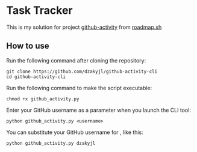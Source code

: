 # Task Tracker

This is my solution for project [github-activity](https://roadmap.sh/projects/github-user-activity) from [roadmap.sh](https://roadmap.sh/)

## How to use

Run the following command after cloning the repository:

```
git clone https://github.com/dzakyjl/github-activity-cli
cd github-activity-cli
```

Run the following command to make the script executable:

```
chmod +x github_activity.py

```
Enter your GitHub username as a parameter when you launch the CLI tool:
```
python github_activity.py <username>
```
You can substitute your GitHub username for <username>, like this:
```
python github_activity.py dzakyjl
```

